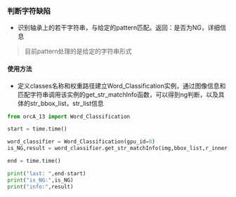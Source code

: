 ### 判断字符缺陷

- 识别轴承上的若干字符串，与给定的pattern匹配。返回：是否为NG，详细信息

> 目前pattern处理的是给定的字符串形式

#### 使用方法
- 定义classes名称和权重路径建立Word_Classification实例，通过图像信息和匹配字符串调用该实例的get_str_matchInfo函数，可以得到ng判断，以及具体的str_bbox_list，str_list信息

```python
from orcA_13 import Word_Classification

start = time.time()

word_classifier = Word_Classification(gpu_id=0)
is_NG,result = word_classifier.get_str_matchInfo(img,bbox_list,r_inner,r_outer,center,pattern_list)

end = time.time()

print("last: ",end-start)
print("is_NG:",is_NG)
print("info:",result)
```